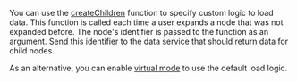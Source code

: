 You can use the [createChildren](/Documentation/ApiReference/UI_Components/dxTreeView/Configuration/#createChildren) function to specify custom logic to load data. This function is called each time a user expands a node that was not expanded before. The node's identifier is passed to the function as an argument. Send this identifier to the data service that should return data for child nodes.
<!--split-->

As an alternative, you can enable [virtual mode](/Demos/WidgetsGallery/Demo/TreeView/VirtualMode/) to use the default load logic.
